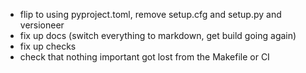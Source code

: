 - flip to using pyproject.toml, remove setup.cfg and setup.py and versioneer
- fix up docs (switch everything to markdown, get build going again)
- fix up checks
- check that nothing important got lost from the Makefile or CI
